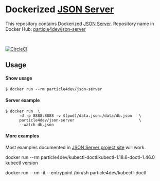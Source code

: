 # Dockerized [JSON Server](https://github.com/typicode/json-server)

This repository contains Dockerized [JSON Server](https://github.com/typicode/json-server). Repository name in Docker Hub: [particle4dev/json-server](https://hub.docker.com/r/particle4dev/json-server)

<br />

[![CircleCI](https://circleci.com/gh/particle4dev/docker-image-json-server/tree/master.svg?style=svg)](https://circleci.com/gh/particle4dev/docker-image-json-server/tree/master)

## Usage

#### Show usage

```
$ docker run --rm particle4dev/json-server
```

#### Server example

```
$ docker run  \
      -d -p 8888:8888 -v $(pwd)/data.json:/data/db.json   \
      particle4dev/json-server                            \
      --watch db.json
```

#### More examples

Most examples documented in [JSON Server project site](https://github.com/typicode/json-server) will work.


docker run --rm particle4dev/kubectl-doctl:kubectl-1.18.6-doctl-1.46.0 kubectl version

docker run --rm -it --entrypoint /bin/sh particle4dev/kubectl-doctl

